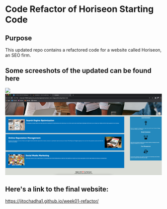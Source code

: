# Code Refactor of Horiseon Starting Code
## Purpose
This updated repo contains a refactored code for a website called Horiseon, an SEO firm.

## Some screeshots of the updated can be found here
<img src="./Develop/assets/images/Screen Shot 2020-12-13 at 4.52.17 PM.png">
<img src="./Develop/assets/images/Screen Shot 2020-12-13 at 4.52.36 PM.png">

## Here's a link to the final website:
https://jitochadha1.github.io/week01-refactor/